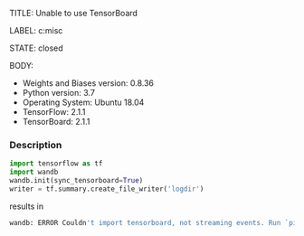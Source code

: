 TITLE:
Unable to use TensorBoard

LABEL:
c:misc

STATE:
closed

BODY:
* Weights and Biases version: 0.8.36
* Python version: 3.7
* Operating System: Ubuntu 18.04
* TensorFlow: 2.1.1
* TensorBoard: 2.1.1

### Description

```python
import tensorflow as tf
import wandb
wandb.init(sync_tensorboard=True)
writer = tf.summary.create_file_writer('logdir')
```

results in 

```python
wandb: ERROR Couldn't import tensorboard, not streaming events. Run `pip install tensorboard`
```


